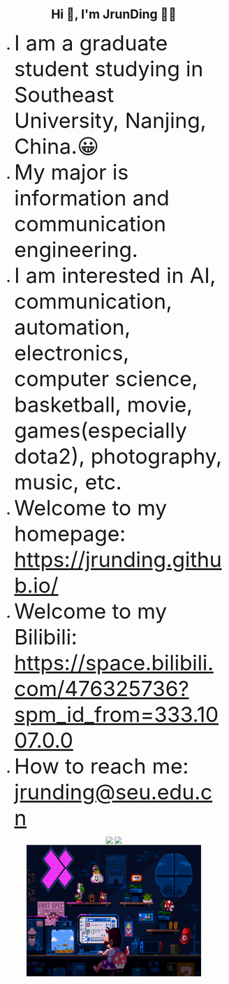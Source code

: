 <h1 align="center">Hi 👋, I'm JrunDing 👨‍💻</h1>

- <font size=8>I am a graduate student studying in Southeast University, Nanjing, China.😀</font>
- <font size=8>My major is information and communication engineering.</font>
- <font size=8>I am interested in AI, communication, automation, electronics, computer science, basketball, movie, games(especially dota2), photography, music, etc.</font>
- <font size=8>Welcome to my homepage: https://jrunding.github.io/</font>
- <font size=8>Welcome to my Bilibili: https://space.bilibili.com/476325736?spm_id_from=333.1007.0.0</font>
- <font size=8>How to reach me: jrunding@seu.edu.cn</font>


<div align="center">
<span>  </span>
<img height="150px" src="https://github-readme-stats.vercel.app/api?username=JrunDing" /><span>  </span><img height="150px" src="https://github-readme-stats.vercel.app/api/top-langs/?username=JrunDing&layout=compact&langs_count=8" />
<span>  </span>
</div>

<div align=center> <img width="400" height="300" src="https://github.com/codeman008/codeman008/blob/main/225813708-98b745f2-7d22-48cf-9150-083f1b00d6c9.gif"/> </div>

